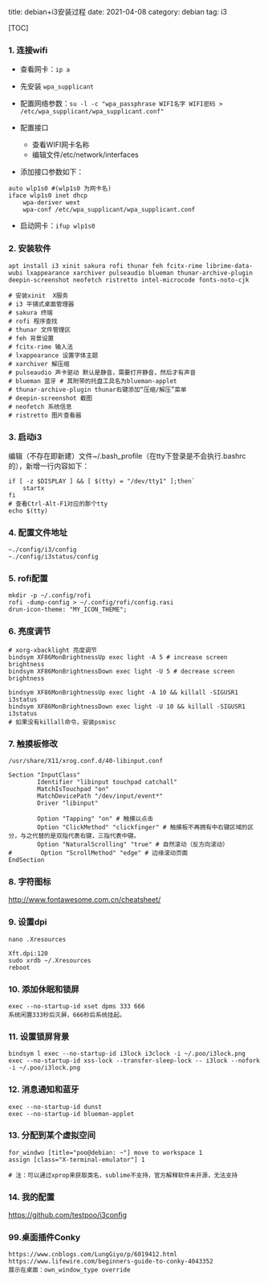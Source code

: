 title: debian+i3安装过程
date: 2021-04-08
category: debian
tag: i3

[TOC]

### 1. 连接wifi

- 查看网卡：`ip a`

- 先安装 `wpa_supplicant`

- 配置网络参数：`su -l -c "wpa_passphrase WIFI名字 WIFI密码 > /etc/wpa_supplicant/wpa_supplicant.conf"`

- 配置接口
  
  - 查看WIFI网卡名称
  - 编辑文件/etc/network/interfaces

- 添加接口参数如下：
  
```
auto wlp1s0 #(wlp1s0 为网卡名)
iface wlp1s0 inet dhcp
    wpa-deriver wext
    wpa-conf /etc/wpa_supplicant/wpa_supplicant.conf
```

- 启动网卡：`ifup wlp1s0`

### 2. 安装软件

```
apt install i3 xinit sakura rofi thunar feh fcitx-rime librime-data-wubi lxappearance xarchiver pulseaudio blueman thunar-archive-plugin deepin-screenshot neofetch ristretto intel-microcode fonts-noto-cjk

# 安装xinit  X服务
# i3 平铺式桌面管理器
# sakura 终端
# rofi 程序查找
# thunar 文件管理区
# feh 背景设置
# fcitx-rime 输入法
# lxappearance 设置字体主题
# xarchiver 解压缩
# pulseaudio 声卡驱动 默认是静音，需要打开静音，然后才有声音
# blueman 蓝牙 # 其附带的托盘工具名为blueman-applet
# thunar-archive-plugin thunar右键添加“压缩/解压”菜单
# deepin-screenshot 截图
# neofetch 系统信息
# ristretto 图片查看器
```

### 3. 启动i3

编辑（不存在即新建）文件~/.bash_profile（在tty下登录是不会执行.bashrc的），新增一行内容如下：

```
if [ -z $DISPLAY ] && [ $(tty) = "/dev/tty1" ];then`
    startx
fi
# 查看Ctrl-Alt-F1对应的那个tty
echo $(tty)
```

### 4. 配置文件地址

```
~./config/i3/config
~./config/i3status/config
```

### 5. rofi配置

```
mkdir -p ~/.config/rofi
rofi -dump-config > ~/.config/rofi/config.rasi
drun-icon-theme: "MY_ICON_THEME";
```

### 6. 亮度调节

```
# xorg-xbacklight 亮度调节
bindsym XF86MonBrightnessUp exec light -A 5 # increase screen brightness
bindsym XF86MonBrightnessDown exec light -U 5 # decrease screen brightness

bindsym XF86MonBrightnessUp exec light -A 10 && killall -SIGUSR1 i3status
bindsym XF86MonBrightnessDown exec light -U 10 && killall -SIGUSR1 i3status
# 如果没有killall命令，安装psmisc
```

### 7. 触摸板修改

```
/usr/share/X11/xrog.conf.d/40-libinput.conf

Section "InputClass"
        Identifier "libinput touchpad catchall"
        MatchIsTouchpad "on"
        MatchDevicePath "/dev/input/event*"
        Driver "libinput"

        Option "Tapping" "on" # 触摸以点击
        Option "ClickMethod" "clickfinger" # 触摸板不再拥有中右键区域的区分，与之代替的是双指代表右键，三指代表中键。
        Option "NaturalScrolling" "true" # 自然滚动（反方向滚动）
#        Option "ScrollMethod" "edge" # 边缘滚动页面
EndSection
```

### 8. 字符图标

<http://www.fontawesome.com.cn/cheatsheet/>


### 9. 设置dpi

```
nano .Xresources

Xft.dpi:120
sudo xrdb ~/.Xresources
reboot
```

### 10. 添加休眠和锁屏

```
exec --no-startup-id xset dpms 333 666
系统闲置333秒后灭屏，666秒后系统挂起。
```

### 11. 设置锁屏背景

```
bindsym l exec --no-startup-id i3lock i3clock -i ~/.poo/i3lock.png
exec --no-startup-id xss-lock --transfer-sleep-lock -- i3lock --nofork -i ~/.poo/i3lock.png
```

### 12. 消息通知和蓝牙

```
exec --no-startup-id dunst
exec --no-startup-id blueman-applet
```

### 13. 分配到某个虚拟空间

```
for_windwo [title="poo@debian: ~"] move to workspace 1
assign [class="X-terminal-emulator"] 1

# 注：可以通过xprop来获取类名，sublime不支持，官方解释软件未开源，无法支持
```

### 14. 我的配置

<https://github.com/testpoo/i3config>

### 99.桌面插件Conky

```
https://www.cnblogs.com/LungGiyo/p/6019412.html
https://www.lifewire.com/beginners-guide-to-conky-4043352
展示在桌面：own_window_type override
```